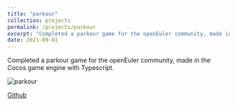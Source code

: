 ```yaml
---
title: "parkour"
collection: projects
permalink: /projects/parkour
excerpt: "Completed a parkour game for the openEuler community, made in the Cocos game engine with  Typescript. <br/><img src='/images/parkour1.png'>"
date: 2021-09-01
---
```


Completed a parkour game for the openEuler community, made in the Cocos game engine with  Typescript.


![parkour](http://jinjinhe2001.github.io/images/parkour1.png)

[Github](https://github.com/jinjinhe2001/Parkour-Game)
